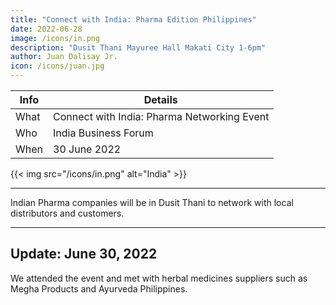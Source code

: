 ```yaml
---
title: "Connect with India: Pharma Edition Philippines"
date: 2022-06-28
image: /icons/in.png
description: "Dusit Thani Mayuree Hall Makati City 1-6pm"
author: Juan Dalisay Jr.
icon: /icons/juan.jpg
---
```




Info | Details 
--- | ---
What | Connect with India: Pharma Networking Event
Who | India Business Forum
When | 30 June 2022

{{< img src="/icons/in.png" alt="India" >}}

---

Indian Pharma companies will be in Dusit Thani to network with local distributors and customers. 


---

## Update: June 30, 2022

We attended the event and met with herbal medicines suppliers such as Megha Products and Ayurveda Philippines. 

